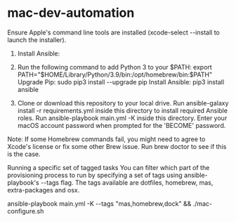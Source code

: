 # mac-dev-automation

Ensure Apple's command line tools are installed (xcode-select --install to launch the installer).

1.  Install Ansible:

2. Run the following command to add Python 3 to your $PATH: export PATH="$HOME/Library/Python/3.9/bin:/opt/homebrew/bin:$PATH"
Upgrade Pip: sudo pip3 install --upgrade pip
Install Ansible: pip3 install ansible

3. Clone or download this repository to your local drive.
Run ansible-galaxy install -r requirements.yml inside this directory to install required Ansible roles.
Run ansible-playbook main.yml -K  inside this directory. Enter your macOS account password when prompted for the 'BECOME' password.

Note: If some Homebrew commands fail, you might need to agree to Xcode's license or fix some other Brew issue. Run brew doctor to see if this is the case.

Running a specific set of tagged tasks
You can filter which part of the provisioning process to run by specifying a set of tags using ansible-playbook's --tags flag. The tags available are dotfiles, homebrew, mas, extra-packages and osx.

ansible-playbook main.yml -K --tags "mas,homebrew,dock" && ./mac-configure.sh
